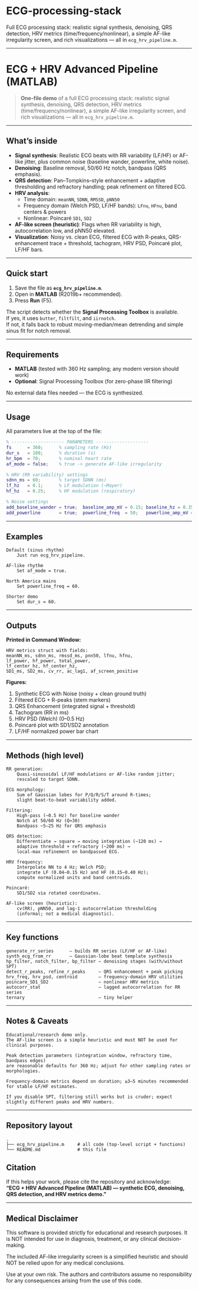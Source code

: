 # ECG-processing-stack

Full ECG processing stack: realistic signal synthesis, denoising, QRS detection, HRV metrics (time/frequency/nonlinear), a simple AF-like irregularity screen, and rich visualizations — all in `ecg_hrv_pipeline.m`.

---

# ECG + HRV Advanced Pipeline (MATLAB)

> **One-file demo** of a full ECG processing stack: realistic signal synthesis, denoising, QRS detection, HRV metrics (time/frequency/nonlinear), a simple AF-like irregularity screen, and rich visualizations — all in `ecg_hrv_pipeline.m`.

---

##  What’s inside

- **Signal synthesis**: Realistic ECG beats with RR variability (LF/HF) or AF-like jitter, plus common noise (baseline wander, powerline, white noise).
- **Denoising**: Baseline removal, 50/60 Hz notch, bandpass (QRS emphasis).
- **QRS detection**: Pan–Tompkins–style enhancement + adaptive thresholding and refractory handling; peak refinement on filtered ECG.
- **HRV analysis**:
  - Time domain: `meanNN`, `SDNN`, `RMSSD`, `pNN50`
  - Frequency domain (Welch PSD, LF/HF bands): `LFnu`, `HFnu`, band centers & powers
  - Nonlinear: Poincaré `SD1`, `SD2`
- **AF-like screen (heuristic)**: Flags when RR variability is high, autocorrelation low, and pNN50 elevated.
- **Visualization**: Noisy vs. clean ECG, filtered ECG with R-peaks, QRS-enhancement trace + threshold, tachogram, HRV PSD, Poincaré plot, LF/HF bars.

---

##  Quick start

1. Save the file as **`ecg_hrv_pipeline.m`**.
2. Open in **MATLAB** (R2019b+ recommended).
3. Press **Run** (F5).

The script detects whether the **Signal Processing Toolbox** is available.  
If yes, it uses `butter`, `filtfilt`, and `iirnotch`.  
If not, it falls back to robust moving-median/mean detrending and simple sinus fit for notch removal.

---

##  Requirements

- **MATLAB** (tested with 360 Hz sampling; any modern version should work)
- **Optional**: Signal Processing Toolbox (for zero-phase IIR filtering)

No external data files needed — the ECG is synthesized.

---

## Usage

All parameters live at the top of the file:

```matlab
% -------------------- PARAMETERS --------------------
fs      = 360;      % sampling rate (Hz)
dur_s   = 180;      % duration (s)
hr_bpm  = 70;       % nominal heart rate
af_mode = false;    % true -> generate AF-like irregularity

% HRV (RR variability) settings
sdnn_ms = 60;       % target SDNN (ms)
lf_hz   = 0.1;      % LF modulation (~Mayer)
hf_hz   = 0.25;     % HF modulation (respiratory)

% Noise settings
add_baseline_wander = true;  baseline_amp_mV = 0.15; baseline_hz = 0.35;
add_powerline       = true;  powerline_freq  = 50;   powerline_amp_mV = 0.05;
```

---

##  Examples

```text
Default (sinus rhythm)
    Just run ecg_hrv_pipeline.

AF-like rhythm
    Set af_mode = true.

North America mains
    Set powerline_freq = 60.

Shorter demo
    Set dur_s = 60.
```

---

##  Outputs

**Printed in Command Window:**

```text
HRV metrics struct with fields:
meanNN_ms, sdnn_ms, rmssd_ms, pnn50, lfnu, hfnu,
lf_power, hf_power, total_power,
lf_center_hz, hf_center_hz,
SD1_ms, SD2_ms, cv_rr, ac_lag1, af_screen_positive
```

**Figures:**

1. Synthetic ECG with Noise (noisy + clean ground truth)  
2. Filtered ECG + R-peaks (stem markers)  
3. QRS Enhancement (integrated signal + threshold)  
4. Tachogram (RR in ms)  
5. HRV PSD (Welch) (0–0.5 Hz)  
6. Poincaré plot with SD1/SD2 annotation  
7. LF/HF normalized power bar chart  

---

##  Methods (high level)

```text
RR generation:
    Quasi-sinusoidal LF/HF modulations or AF-like random jitter;
    rescaled to target SDNN.

ECG morphology:
    Sum of Gaussian lobes for P/Q/R/S/T around R-times;
    slight beat-to-beat variability added.

Filtering:
    High-pass (~0.5 Hz) for baseline wander
    Notch at 50/60 Hz (Q≈30)
    Bandpass ~5–25 Hz for QRS emphasis

QRS detection:
    Differentiate → square → moving integration (~120 ms) →
    adaptive threshold + refractory (~200 ms) →
    local-max refinement on bandpassed ECG.

HRV frequency:
    Interpolate NN to 4 Hz; Welch PSD;
    integrate LF (0.04–0.15 Hz) and HF (0.15–0.40 Hz);
    compute normalized units and band centroids.

Poincaré:
    SD1/SD2 via rotated coordinates.

AF-like screen (heuristic):
    cv(RR), pNN50, and lag-1 autocorrelation thresholding
    (informal; not a medical diagnostic).
```

---

##  Key functions

```text
generate_rr_series      — builds RR series (LF/HF or AF-like)
synth_ecg_from_rr       — Gaussian-lobe beat template synthesis
hp_filter, notch_filter, bp_filter — denoising stages (with/without SPT)
detect_r_peaks, refine_r_peaks     — QRS enhancement + peak picking
hrv_freq, hrv_psd, centroid        — frequency-domain HRV utilities
poincare_SD1_SD2                   — nonlinear HRV metrics
autocorr_stat                      — lagged autocorrelation for RR series
ternary                            — tiny helper
```

---

##  Notes & Caveats

```text
Educational/research demo only.
The AF-like screen is a simple heuristic and must NOT be used for clinical purposes.

Peak detection parameters (integration window, refractory time, bandpass edges)
are reasonable defaults for 360 Hz; adjust for other sampling rates or morphologies.

Frequency-domain metrics depend on duration; ≥3–5 minutes recommended for stable LF/HF estimates.

If you disable SPT, filtering still works but is cruder; expect slightly different peaks and HRV numbers.
```

---

##  Repository layout

```text
.
├── ecg_hrv_pipeline.m     # all code (top-level script + functions)
└── README.md              # this file
```


##  Citation

If this helps your work, please cite the repository and acknowledge:  
**“ECG + HRV Advanced Pipeline (MATLAB) — synthetic ECG, denoising, QRS detection, and HRV metrics demo.”**

---

##  Medical Disclaimer


This software is provided strictly for educational and research purposes.
It is NOT intended for use in diagnosis, treatment, or any clinical decision-making.

The included AF-like irregularity screen is a simplified heuristic and should NOT be relied upon
for any medical conclusions.

Use at your own risk. The authors and contributors assume no responsibility
for any consequences arising from the use of this code.






